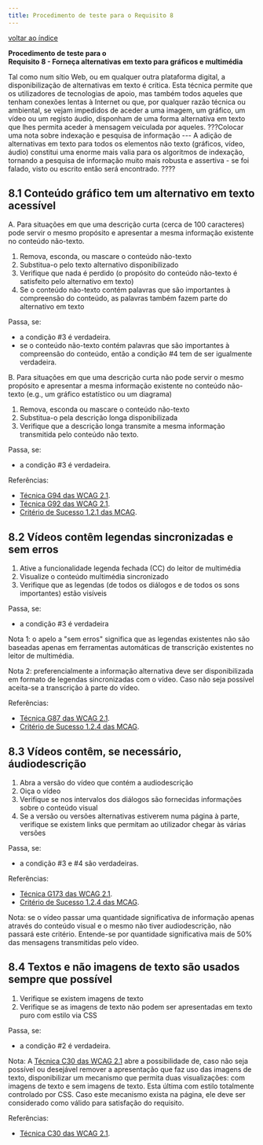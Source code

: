 ```yaml
---
title: Procedimento de teste para o Requisito 8 
---
```


[voltar ao índice](index.md)

**Procedimento de teste para o**<br>**Requisito 8 - Forneça alternativas em texto para gráficos e multimédia**

Tal como num sítio Web, ou em qualquer outra plataforma digital, a disponibilização de alternativas em texto é crítica. Esta técnica permite que os utilizadores de tecnologias de apoio, mas também todos aqueles que tenham conexões lentas à Internet ou que, por qualquer razão técnica ou ambiental, se vejam impedidos de aceder a uma imagem, um gráfico, um vídeo ou um registo áudio, disponham de uma forma alternativa em texto que lhes permita aceder à mensagem veiculada por aqueles.
???Colocar uma nota sobre indexação e pesquisa de informação --- A adição de alternativas em texto para todos os elementos não texto (gráficos, vídeo, áudio) constitui uma enorme mais valia para os algoritmos de indexação, tornando a pesquisa de informação muito mais robusta e assertiva - se foi falado, visto ou escrito então será encontrado. ????

## 8.1 Conteúdo gráfico tem um alternativo em texto acessível

A. Para situações em que uma descrição curta (cerca de 100 caracteres) pode servir o mesmo propósito e apresentar a mesma informação existente no conteúdo não-texto.

1. Remova, esconda, ou mascare o conteúdo não-texto
2. Substitua-o pelo texto alternativo disponibilizado
3. Verifique que nada é perdido (o propósito do conteúdo não-texto é satisfeito pelo alternativo em texto)
4. Se o conteúdo não-texto contém palavras que são importantes à compreensão do conteúdo, as palavras também fazem parte do alternativo em texto

Passa, se:

- a condição #3 é verdadeira.
- se o conteúdo não-texto contém palavras que são importantes à compreensão do conteúdo, então a condição #4 tem de ser igualmente verdadeira.

B. Para situações em que uma descrição curta não pode servir o mesmo propósito e apresentar a mesma informação existente no conteúdo não-texto (e.g., um gráfico estatístico ou um diagrama)

1. Remova, esconda ou mascare o conteúdo não-texto
2. Substitua-o pela descrição longa disponibilizada
3. Verifique que a descrição longa transmite a mesma informação transmitida pelo conteúdo não texto.

Passa, se:

- a condição #3 é verdadeira.

Referências:

- [Técnica G94 das WCAG 2.1](https://www.w3.org/WAI/WCAG21/Techniques/general/G94).
- [Técnica G92 das WCAG 2.1](https://www.w3.org/WAI/WCAG21/Techniques/general/G94).
- [Critério de Sucesso 1.2.1 das MCAG](https://getevinced.github.io/mcag/#static-media-alternatives).

## 8.2 Vídeos contêm legendas sincronizadas e sem erros


1. Ative a funcionalidade legenda fechada (CC) do leitor de multimédia
2. Visualize o conteúdo multimédia sincronizado
3. Verifique que as legendas (de todos os diálogos e de todos os sons importantes) estão visíveis

Passa, se:

- a condição #3 é verdadeira

Nota 1: o apelo a "sem erros" significa que as legendas existentes não são baseadas apenas em ferramentas automáticas de transcrição existentes no leitor de multimédia.

Nota 2: preferencialmente a informação alternativa deve ser disponibilizada em formato de legendas sincronizadas com o vídeo. Caso não seja possível aceita-se a transcrição à parte do vídeo.

Referências:

- [Técnica G87 das WCAG 2.1](https://www.w3.org/WAI/WCAG21/Techniques/general/G87).
- [Critério de Sucesso 1.2.4 das MCAG](https://getevinced.github.io/mcag/#video-only-alternatives).


## 8.3 Vídeos contêm, se necessário, áudiodescrição

1. Abra a versão do vídeo que contém a audiodescrição
2. Oiça o vídeo
3. Verifique se nos intervalos dos diálogos são fornecidas informações sobre o conteúdo visual
4. Se a versão ou versões alternativas estiverem numa página à parte, verifique se existem links que permitam ao utilizador chegar às várias versões 

Passa, se:

- a condição #3 e #4 são verdadeiras.

Referências:

- [Técnica G173 das WCAG 2.1](https://www.w3.org/WAI/WCAG21/Techniques/general/G173).
- [Critério de Sucesso 1.2.4 das MCAG](https://getevinced.github.io/mcag/#video-only-alternatives).

Nota: se o vídeo passar uma quantidade significativa de informação apenas através do conteúdo visual e o mesmo não tiver audiodescrição, não passará este critério. Entende-se por quantidade significativa mais de 50% das mensagens transmitidas pelo vídeo. 

## 8.4 Textos e não imagens de texto são usados sempre que possível

1. Verifique se existem imagens de texto
2. Verifique se as imagens de texto não podem ser apresentadas em texto puro com estilo via CSS 

Passa, se:

- a condição #2 é verdadeira.

Nota: A [Técnica C30 das WCAG 2.1](https://www.w3.org/WAI/WCAG22/Techniques/css/C30) abre a possibilidade de, caso não seja possível ou desejável remover a apresentação que faz uso das imagens de texto, disponibilizar um mecanismo que permita duas visualizações: com imagens de texto e sem imagens de texto. Esta última com estilo totalmente controlado por CSS. Caso este mecanismo exista na página, ele deve ser considerado como válido para satisfação do requisito.

Referências:

- [Técnica C30 das WCAG 2.1](https://www.w3.org/WAI/WCAG22/Techniques/css/C30).
